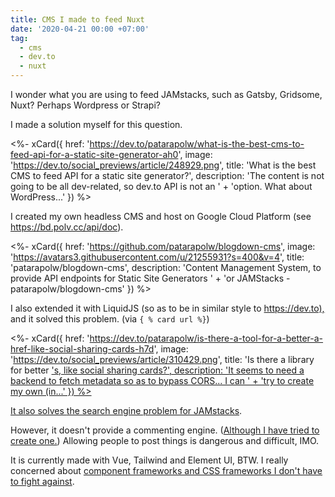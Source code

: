 ```yaml
---
title: CMS I made to feed Nuxt
date: '2020-04-21 00:00 +07:00'
tag:
  - cms
  - dev.to
  - nuxt
---
```


I wonder what you are using to feed JAMstacks, such as Gatsby, Gridsome, Nuxt? Perhaps Wordpress or Strapi?

I made a solution myself for this question.

<%- xCard({
  href: 'https://dev.to/patarapolw/what-is-the-best-cms-to-feed-api-for-a-static-site-generator-ah0',
  image: 'https://dev.to/social_previews/article/248929.png',
  title: 'What is the best CMS to feed API for a static site generator?',
  description: 'The content is not going to be all dev-related, so dev.to API is not an '
    + 'option.  What about WordPress...'
}) %>

I created my own headless CMS and host on Google Cloud Platform (see <https://bd.polv.cc/api/doc>).

<!-- excerpt_separator -->

<%- xCard({
  href: 'https://github.com/patarapolw/blogdown-cms',
  image: 'https://avatars3.githubusercontent.com/u/21255931?s=400&v=4',
  title: 'patarapolw/blogdown-cms',
  description: 'Content Management System, to provide API endpoints for Static Site Generators '
    + 'or JAMStacks - patarapolw/blogdown-cms'
}) %>

I also extended it with LiquidJS (so as to be in similar style to <https://dev.to),> and it solved this problem. (via `{ % card url %}`)

<%- xCard({
  href: 'https://dev.to/patarapolw/is-there-a-tool-for-a-better-a-href-like-social-sharing-cards-h7d',
  image: 'https://dev.to/social_previews/article/310429.png',
  title: 'Is there a library for better <a href>\'s, like social sharing cards?',
  description: 'It seems to need a backend to fetch metadata so as to bypass CORS...  I can '
    + 'try to create my own (in...'
}) %>

It also solves [the search engine problem for JAMstacks](https://www.gatsbyjs.org/docs/adding-search/).

However, it doesn't provide a commenting engine. ([Although I have tried to create one.](https://dev.to/patarapolw/a-commenting-system-that-is-easy-to-self-host-and-completely-free-4od9)) Allowing people to post things is dangerous and difficult, IMO.

It is currently made with Vue, Tailwind and Element UI, BTW. I really concerned about [component frameworks and CSS frameworks I don't have to fight against](https://dev.to/patarapolw/looking-for-a-css-framework-that-i-don-t-have-to-fight-against-it-also-vue-framework-j3f).
